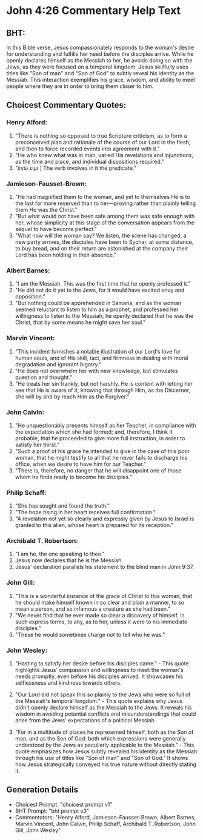 # John 4:26 Commentary Help Text

## BHT:
In this Bible verse, Jesus compassionately responds to the woman's desire for understanding and fulfills her need before the disciples arrive. While he openly declares himself as the Messiah to her, he avoids doing so with the Jews, as they were focused on a temporal kingdom. Jesus skillfully uses titles like "Son of man" and "Son of God" to subtly reveal his identity as the Messiah. This interaction exemplifies his grace, wisdom, and ability to meet people where they are in order to bring them closer to him.

## Choicest Commentary Quotes:
### Henry Alford:
1. "There is nothing so opposed to true Scripture criticism, as to form a preconceived plan and rationale of the course of our Lord in the flesh, and then to force recorded events into agreement with it."
2. "He who knew what was in man, varied His revelations and injunctions, as the time and place, and individual dispositions required."
3. "ἐγώ εἰμι ] The verb involves in it the predicate."

### Jamieson-Fausset-Brown:
1. "He had magnified them to the woman, and yet to themselves He is to the last far more reserved than to her—proving rather than plainly telling them He was the Christ."
2. "But what would not have been safe among them was safe enough with her, whose simplicity at this stage of the conversation appears from the sequel to have become perfect."
3. "What now will the woman say? We listen, the scene has changed, a new party arrives, the disciples have been to Sychar, at some distance, to buy bread, and on their return are astonished at the company their Lord has been holding in their absence."

### Albert Barnes:
1. "I am the Messiah. This was the first time that he openly professed it." 
2. "He did not do it yet to the Jews, for it would have excited envy and opposition." 
3. "But nothing could be apprehended in Samaria; and as the woman seemed reluctant to listen to him as a prophet, and professed her willingness to listen to the Messiah, he openly declared that he was the Christ, that by some means he might save her soul."

### Marvin Vincent:
1. "This incident furnishes a notable illustration of our Lord's love for human souls, and of His skill, tact, and firmness in dealing with moral degradation and ignorant bigotry."
2. "He does not overwhelm her with new knowledge, but stimulates question and thought."
3. "He treats her sin frankly, but not harshly. He is content with letting her see that He is aware of it, knowing that through Him, as the Discerner, she will by and by reach Him as the Forgiver."

### John Calvin:
1. "He unquestionably presents himself as her Teacher, in compliance with the expectation which she had formed; and, therefore, I think it probable, that he proceeded to give more full instruction, in order to satisfy her thirst."
2. "Such a proof of his grace he intended to give in the case of this poor woman, that he might testify to all that he never fails to discharge his office, when we desire to have him for our Teacher."
3. "There is, therefore, no danger that he will disappoint one of those whom he finds ready to become his disciples."

### Philip Schaff:
1. "She has sought and found the truth." 
2. "The hope rising in her heart receives full confirmation." 
3. "A revelation not yet so clearly and expressly given by Jesus to Israel is granted to this alien, whose heart is prepared for its reception."

### Archibald T. Robertson:
1. "I am he, the one speaking to thee."
2. Jesus now declares that he is the Messiah.
3. Jesus' declaration parallels his statement to the blind man in John 9:37.

### John Gill:
1. "This is a wonderful instance of the grace of Christ to this woman, that he should make himself known in so clear and plain a manner, to so mean a person, and so infamous a creature as she had been."
2. "We never find that he ever made so clear a discovery of himself, in such express terms, to any, as to her, unless it were to his immediate disciples."
3. "These he would sometimes charge not to tell who he was."

### John Wesley:
1. "Hasting to satisfy her desire before his disciples came." - This quote highlights Jesus' compassion and willingness to meet the woman's needs promptly, even before his disciples arrived. It showcases his selflessness and kindness towards others.

2. "Our Lord did not speak this so plainly to the Jews who were so full of the Messiah's temporal kingdom." - This quote explains why Jesus didn't openly declare himself as the Messiah to the Jews. It reveals his wisdom in avoiding potential conflicts and misunderstandings that could arise from the Jews' expectations of a political Messiah.

3. "For in a multitude of places he represented himself, both as the Son of man, and as the Son of God: both which expressions were generally understood by the Jews as peculiarly applicable to the Messiah." - This quote emphasizes how Jesus subtly revealed his identity as the Messiah through his use of titles like "Son of man" and "Son of God." It shows how Jesus strategically conveyed his true nature without directly stating it.


## Generation Details
- Choicest Prompt: "choicest prompt v1"
- BHT Prompt: "bht prompt v3"
- Commentators: "Henry Alford, Jamieson-Fausset-Brown, Albert Barnes, Marvin Vincent, John Calvin, Philip Schaff, Archibald T. Robertson, John Gill, John Wesley"
